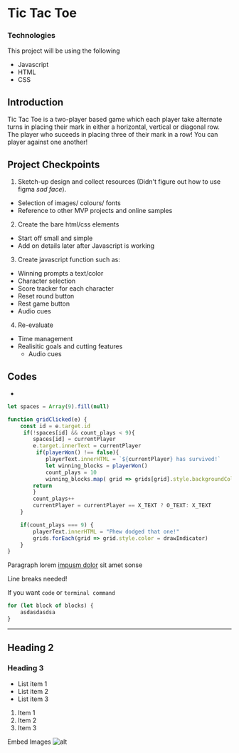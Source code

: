 # Tic Tac Toe
### Technologies 

This project will be using the following
* Javascript
* HTML
* CSS

## Introduction

Tic Tac Toe is a two-player based game which each player take alternate turns in placing their mark in either a horizontal, vertical or diagonal row. The player who suceeds in placing three of their mark in a row! You can player against one another!

## Project Checkpoints

1. Sketch-up design and collect resources (Didn't figure out how to use figma *sad face*).
* Selection of images/ colours/ fonts
* Reference to other MVP projects and online samples
2. Create the bare html/css elements
* Start off small and simple 
* Add on details later after Javascript is working
3. Create javascript function such as:
* Winning prompts a text/color
* Character selection
* Score tracker for each character
* Reset round button
* Rest game button
* Audio cues
4. Re-evaluate
* Time management
* Realisitic goals and cutting features 
    - Audio cues

## Codes 

* 
```javascript
let spaces = Array(9).fill(null)
```
```javascript
function gridClicked(e) {
    const id = e.target.id
     if(!spaces[id] && count_plays < 9){
        spaces[id] = currentPlayer
        e.target.innerText = currentPlayer
         if(playerWon() !== false){
            playerText.innerHTML = `${currentPlayer} has survived!`
            let winning_blocks = playerWon()
            count_plays = 10
            winning_blocks.map( grid => grids[grid].style.backgroundColor=winnerIndicator)
        return
        }
        count_plays++
        currentPlayer = currentPlayer == X_TEXT ? O_TEXT: X_TEXT
    }

    if(count_plays === 9) {
        playerText.innerHTML = "Phew dodged that one!"
        grids.forEach(grid => grid.style.color = drawIndicator)
    }
}
```


Paragraph lorem [impusm dolor](https://ga.co) sit amet sonse

Line breaks needed!

If you want `code` or `terminal command`

```javascript
for (let block of blocks) {
    asdasdasdsa
}
```
---

## Heading 2
### Heading 3

- List item 1
- List item 2
- List item 3

1. Item 1
2. Item 2 
3. Item 3

Embed Images
![alt](src)

